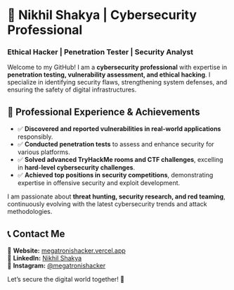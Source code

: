 # 🔐 Nikhil Shakya | Cybersecurity Professional  

### Ethical Hacker | Penetration Tester | Security Analyst  

Welcome to my GitHub! I am a **cybersecurity professional** with expertise in **penetration testing, vulnerability assessment, and ethical hacking**. I specialize in identifying security flaws, strengthening system defenses, and ensuring the safety of digital infrastructures.  

## 🔹 Professional Experience & Achievements  
- ✅ **Discovered and reported vulnerabilities in real-world applications** responsibly.  
- ✅ **Conducted penetration tests** to assess and enhance security for various platforms.  
- ✅ **Solved advanced TryHackMe rooms and CTF challenges**, excelling in **hard-level cybersecurity challenges**.  
- ✅ **Achieved top positions in security competitions**, demonstrating expertise in offensive security and exploit development.  

I am passionate about **threat hunting, security research, and red teaming**, continuously evolving with the latest cybersecurity trends and attack methodologies.  

## 📞 Contact Me  
📍 **Website:** [megatronishacker.vercel.app](https://megatronishacker.vercel.app/)  
🔗 **LinkedIn:** [Nikhil Shakya](https://www.linkedin.com/in/nikhil-shakya-68646625b/)  
📸 **Instagram:** [@megatronishacker](https://www.instagram.com/megatronishacker/)  

Let’s secure the digital world together! 🚀  
